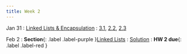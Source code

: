 ```yaml
---
title: Week 2
---
```


Jan 31
: [Linked Lists & Encapsulation](#)
  : [3.1](#), [2.2](#), [2.3](#)

Feb 2
: **Section**{: .label .label-purple }[Linked Lists](#)
  : [Solution](#)
  : **HW 2 due**{: .label .label-red }
